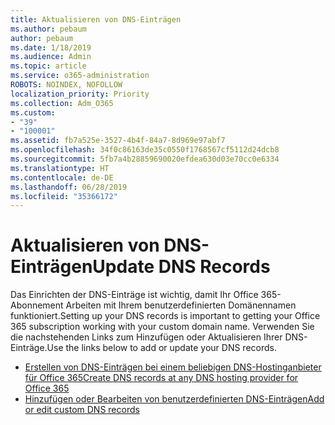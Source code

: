 ```yaml
---
title: Aktualisieren von DNS-Einträgen
ms.author: pebaum
author: pebaum
ms.date: 1/18/2019
ms.audience: Admin
ms.topic: article
ms.service: o365-administration
ROBOTS: NOINDEX, NOFOLLOW
localization_priority: Priority
ms.collection: Adm_O365
ms.custom:
- "39"
- "100001"
ms.assetid: fb7a525e-3527-4b4f-84a7-8d969e97abf7
ms.openlocfilehash: 34f0c86163de35c0550f1768567cf5112d24dcb8
ms.sourcegitcommit: 5fb7a4b28859690020efdea630d03e70cc0e6334
ms.translationtype: HT
ms.contentlocale: de-DE
ms.lasthandoff: 06/28/2019
ms.locfileid: "35366172"
---
```

# <a name="update-dns-records"></a><span data-ttu-id="4be35-102">Aktualisieren von DNS-Einträgen</span><span class="sxs-lookup"><span data-stu-id="4be35-102">Update DNS Records</span></span>

<span data-ttu-id="4be35-103">Das Einrichten der DNS-Einträge ist wichtig, damit Ihr Office 365-Abonnement Arbeiten mit Ihrem benutzerdefinierten Domänennamen funktioniert.</span><span class="sxs-lookup"><span data-stu-id="4be35-103">Setting up your DNS records is important to getting your Office 365 subscription working with your custom domain name.</span></span> <span data-ttu-id="4be35-104">Verwenden Sie die nachstehenden Links zum Hinzufügen oder Aktualisieren Ihrer DNS-Einträge.</span><span class="sxs-lookup"><span data-stu-id="4be35-104">Use the links below to add or update your DNS records.</span></span>
  
- [<span data-ttu-id="4be35-105">Erstellen von DNS-Einträgen bei einem beliebigen DNS-Hostinganbieter für Office 365</span><span class="sxs-lookup"><span data-stu-id="4be35-105">Create DNS records at any DNS hosting provider for Office 365</span></span>](https://docs.microsoft.com/office365/admin/get-help-with-domains/create-dns-records-at-any-dns-hosting-provider)  
- [<span data-ttu-id="4be35-106">Hinzufügen oder Bearbeiten von benutzerdefinierten DNS-Einträgen</span><span class="sxs-lookup"><span data-stu-id="4be35-106">Add or edit custom DNS records</span></span>](https://support.office.com/article/AF00A516-DD39-4EDA-AF3E-1EAF686C8DC9)